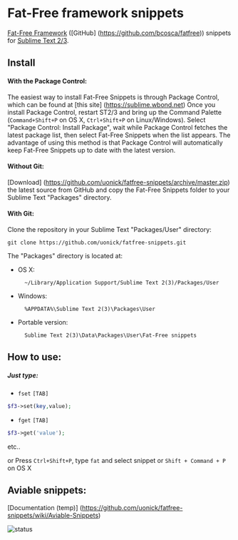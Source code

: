 Fat-Free framework snippets
============================
[Fat-Free Framework](http://fatfreeframework.com/home) ([GitHub] (https://github.com/bcosca/fatfree)) snippets for [Sublime Text 2/3](http://www.sublimetext.com/).

## Install
#### With the Package Control:
The easiest way to install Fat-Free Snippets is through Package Control, which can be found at [this site] (https://sublime.wbond.net)
Once you install Package Control, restart ST2/3 and bring up the Command Palette (`Command+Shift+P` on OS X, `Ctrl+Shift+P` on Linux/Windows). Select "Package Control: Install Package", wait while Package Control fetches the latest package list, then select Fat-Free Snippets when the list appears. The advantage of using this method is that Package Control will automatically keep Fat-Free Snippets up to date with the latest version.
#### Without Git:

[Download] (https://github.com/uonick/fatfree-snippets/archive/master.zip) the latest source from GitHub  and copy the Fat-Free Snippets folder to your Sublime Text "Packages" directory.

#### With Git:

Clone the repository in your Sublime Text "Packages/User" directory:

    git clone https://github.com/uonick/fatfree-snippets.git


The "Packages" directory is located at:

* OS X:

        ~/Library/Application Support/Sublime Text 2(3)/Packages/User

* Windows:

        %APPDATA%\Sublime Text 2(3)\Packages\User

* Portable version:

        Sublime Text 2(3)\Data\Packages\User\Fat-Free snippets

## How to use:
##### Just type:

* `fset` `[TAB]`
```php
$f3->set(key,value);
```

* `fget` `[TAB]`
```php
$f3->get('value');
```
etc..

or
Press `Ctrl+Shift+P`, type `fat` and select snippet
or `Shift + Command + P` on OS X

## Aviable snippets:
[Documentation (temp)] (https://github.com/uonick/fatfree-snippets/wiki/Aviable-Snippets)

![status](https://readthedocs.org/projects/pip/badge/?version=latest)
